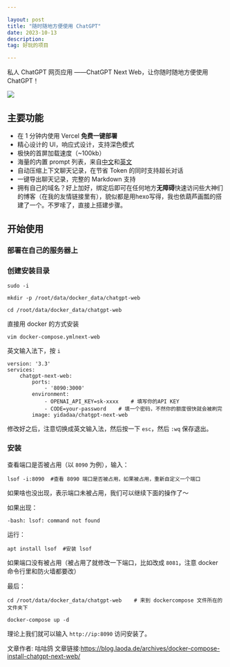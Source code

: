 ```yaml
---

layout: post
title: "随时随地方便使用 ChatGPT"
date: 2023-10-13 
description: 
tag: 好玩的项目

---
```


私人 ChatGPT 网页应用 ——ChatGPT Next Web，让你随时随地方便使用 ChatGPT！

![](https://image.asdfinstall.top/file/37371f0d37c07bfadf19f.png)

## 主要功能

- 在 1 分钟内使用 Vercel **免费一键部署**
- 精心设计的 UI，响应式设计，支持深色模式
- 极快的首屏加载速度（~100kb）
- 海量的内置 prompt 列表，来自[中文](https://github.com/PlexPt/awesome-chatgpt-prompts-zh)和[英文](https://github.com/f/awesome-chatgpt-prompts)
- 自动压缩上下文聊天记录，在节省 Token 的同时支持超长对话
- 一键导出聊天记录，完整的 Markdown 支持
- 拥有自己的域名？好上加好，绑定后即可在任何地方**无障碍**快速访问些大神们的博客（在我的友情链接里有），貌似都是用hexo写得，我也依葫芦画瓢的搭建了一个。不罗嗦了，直接上搭建步骤。

## 开始使用

### 部署在自己的服务器上

### 创建安装目录

```
sudo -i

mkdir -p /root/data/docker_data/chatgpt-web

cd /root/data/docker_data/chatgpt-web
```

直接用 docker 的方式安装

```
vim docker-compose.ymlnext-web
```

英文输入法下，按 `i`

```
version: '3.3'
services:
    chatgpt-next-web:
        ports:
            - '8090:3000'
        environment:
            - OPENAI_API_KEY=sk-xxxx    # 填写你的API KEY
            - CODE=your-password    # 填一个密码，不然你的额度很快就会被刷完
        image: yidadaa/chatgpt-next-web
```

修改好之后，注意切换成英文输入法，然后按一下 `esc`，然后 `:wq` 保存退出。

### 安装

查看端口是否被占用（以 `8090` 为例），输入：

```
lsof -i:8090  #查看 8090 端口是否被占用，如果被占用，重新自定义一个端口
```

如果啥也没出现，表示端口未被占用，我们可以继续下面的操作了～

如果出现：

```
-bash: lsof: command not found
```

运行：

```
apt install lsof  #安装 lsof
```

如果端口没有被占用（被占用了就修改一下端口，比如改成 `8081`，注意 docker 命令行里和防火墙都要改）

最后：

```
cd /root/data/docker_data/chatgpt-web    # 来到 dockercompose 文件所在的文件夹下

docker-compose up -d 
```

理论上我们就可以输入 `http://ip:8090` 访问安装了。


文章作者: 咕咕鸽
文章链接:https://blog.laoda.de/archives/docker-compose-install-chatgpt-next-web/
